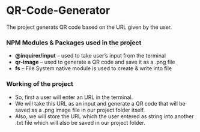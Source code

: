 # QR-Code-Generator
The project generats QR code based on the URL given by the user.


### NPM Modules & Packages used in the project
- **@inquirer/input** – used to take user’s input from the terminal
- **qr-image** – used to generate a QR code and save it as a .png file
- **fs** – File System native module is used to create & write into file


### Working of the project
-	So, first a user will enter an URL in the terminal.
-	We will take this URL as an input and generate a QR code that will be saved as a .png image file in our project folder itself.
-	Also, we will store the URL which the user entered as string into another .txt file which will also be saved in our project folder.
